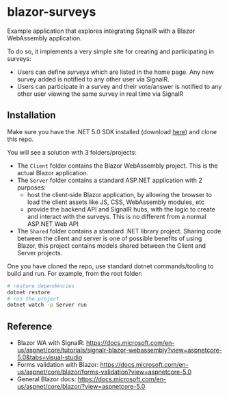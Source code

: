 # blazor-surveys

Example application that explores integrating SignalR with a Blazor WebAssembly application.

To do so, it implements a very simple site for creating and participating in surveys:

- Users can define _surveys_ which are listed in the home page. Any new survey added is notified to any other user via SignalR.
- Users can participate in a survey and their vote/answer is notified to any other user viewing the same survey in real time via SignalR


## Installation
Make sure you have the .NET 5.0 SDK installed (download [here](https://dotnet.microsoft.com/download)) and clone this repo.

You will see a solution with 3 folders/projects:

- The `Client` folder contains the Blazor WebAssembly project. This is the actual Blazor application.
- The `Server` folder contains a standard ASP.NET application with 2 purposes:
    - host the client-side Blazor application, by allowing the browser to load the client assets like JS, CSS, WebAssembly modules, etc
    - provide the backend API and SignalR hubs, with the logic to create and interact with the surveys. This is no different from a normal ASP.NET Web API
- The `Shared` folder contains a standard .NET library project. Sharing code between the client and server is one of possible benefits of using Blazor, this project contains models shared between the Client and Server projects.

One you have cloned the repo, use standard dotnet commands/tooling to build and run. For example, from the root folder:
```bash
# restore dependencies
dotnet restore
# run the project
dotnet watch -p Server run
```

## Reference

- Blazor WA with SignalR: https://docs.microsoft.com/en-us/aspnet/core/tutorials/signalr-blazor-webassembly?view=aspnetcore-5.0&tabs=visual-studio
- Forms validation with Blazor: https://docs.microsoft.com/en-us/aspnet/core/blazor/forms-validation?view=aspnetcore-5.0
- General Blazor docs: https://docs.microsoft.com/en-us/aspnet/core/blazor/?view=aspnetcore-5.0
